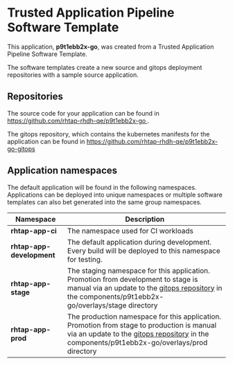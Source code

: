 # Trusted Application Pipeline Software Template

This application, **p9t1ebb2x-go**, was created from a Trusted Application Pipeline Software Template.

The software templates create a new source and gitops deployment repositories with a sample source application. 

## Repositories

The source code for your application can be found in [https://github.com/rhtap-rhdh-qe/p9t1ebb2x-go ](https://github.com/rhtap-rhdh-qe/p9t1ebb2x-go ).
 
The gitops repository, which contains the kubernetes manifests for the application can be found in 
[https://github.com/rhtap-rhdh-qe/p9t1ebb2x-go-gitops ](https://github.com/rhtap-rhdh-qe/p9t1ebb2x-go-gitops ) 

## Application namespaces 

The default application will be found in the following namespaces. Applications can be deployed into unique namespaces or multiple software templates can also bet generated into the same group namespaces.  

|  Namespace   |  Description   |  
| -------- | -------- |
| **rhtap-app-ci** | The namespace used for CI workloads |
| **rhtap-app-development** | The default application during development. Every build will be deployed to this namespace for testing. |
| **rhtap-app-stage** | The staging namespace for this application. Promotion from development to stage is manual via an update to the [gitops repository](https://github.com/rhtap-rhdh-qe/p9t1ebb2x-go-gitops ) in the components/p9t1ebb2x-go/overlays/stage directory |
| **rhtap-app-prod** | The production namespace for this application. Promotion from stage to production is manual via an update to the [gitops repository](https://github.com/rhtap-rhdh-qe/p9t1ebb2x-go-gitops ) in the components/p9t1ebb2x-go/overlays/prod directory |